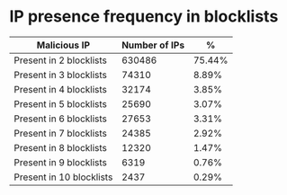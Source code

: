 # IP presence frequency in blocklists
| Malicious IP | Number of IPs | % |
|----|----|----|
| Present in 2 blocklists | 630486 | 75.44% |
| Present in 3 blocklists | 74310 | 8.89% |
| Present in 4 blocklists | 32174 | 3.85% |
| Present in 5 blocklists | 25690 | 3.07% |
| Present in 6 blocklists | 27653 | 3.31% |
| Present in 7 blocklists | 24385 | 2.92% |
| Present in 8 blocklists | 12320 | 1.47% |
| Present in 9 blocklists | 6319 | 0.76% |
| Present in 10 blocklists | 2437 | 0.29% |
